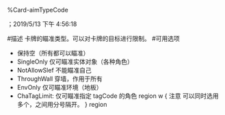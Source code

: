 
%Card-aimTypeCode

；2019/5/13 下午 4:56:18

#描述
卡牌的瞄准类型。可以对卡牌的目标进行限制。
#可用选项
+ 保持空（所有都可以瞄准）
+ SingleOnly 仅可瞄准实体对象（各种角色）
+ NotAllowSlef 不能瞄准自己
+ ThroughWall 穿墙，作用于所有
+ EnvOnly 仅可瞄准环境（地板）
+ ChaTagLimit:	仅可瞄准指定 tagCode 的角色
region w { 注意
可以同时选用多个，之间用分号隔开。
} region